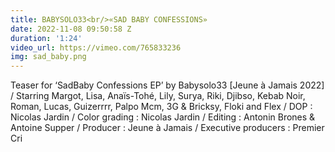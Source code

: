 ```yaml
---
title: BABYSOLO33<br/>«SAD BABY CONFESSIONS»
date: 2022-11-08 09:50:58 Z
duration: '1:24'
video_url: https://vimeo.com/765833236
img: sad_baby.png
---
```


Teaser for ‘SadBaby Confessions EP’ by Babysolo33 [Jeune à Jamais 2022] / Starring Margot, Lisa, Anaïs-Tohé, Lily, Surya, Riki, Djibso, Kebab Noir, Roman, Lucas, Guizerrrr, Palpo Mcm, 3G & Bricksy, Floki and Flex / DOP : Nicolas Jardin / Color grading : Nicolas Jardin / Editing : Antonin Brones & Antoine Supper / Producer : Jeune à Jamais / Executive producers : Premier Cri

<BR>
  <BR><BR>
